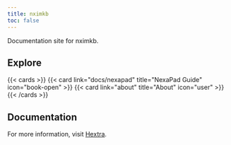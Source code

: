 ```yaml
---
title: nximkb
toc: false
---
```



Documentation site for nximkb.

## Explore

{{< cards >}}
  {{< card link="docs/nexapad" title="NexaPad Guide" icon="book-open" >}}
  {{< card link="about" title="About" icon="user" >}}
{{< /cards >}}

## Documentation

For more information, visit [Hextra](https://imfing.github.io/hextra).
